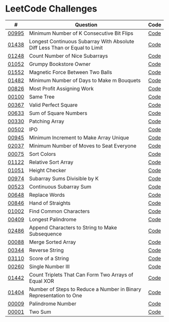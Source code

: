 # LeetCode Challenges

| #                                                                                                                 | Question                                                                   | Code                                                                                   |
|-------------------------------------------------------------------------------------------------------------------|----------------------------------------------------------------------------|----------------------------------------------------------------------------------------|
| [00995](https://leetcode.com/problems/minimum-number-of-k-consecutive-bit-flips)                                  | Minimum Number of K Consecutive Bit Flips                                  | [Code](src%2F00995-MinimumNumberOfKConsecutiveBitFlips.kt)                             | 
| [01438](https://leetcode.com/problems/longest-continuous-subarray-with-absolute-diff-less-than-or-equal-to-limit) | Longest Continuous Subarray With Absolute Diff Less Than or Equal to Limit | [Code](src%2F01438-LongestContinuousSubarrayWithAbsoluteDiffLessThanOrEqualToLimit.kt) | 
| [01248](https://leetcode.com/problems/count-number-of-nice-subarrays)                                             | Count Number of Nice Subarrays                                             | [Code](src%2F01248-CountNumberOfNiceSubarrays.kt)                                      | 
| [01052](https://leetcode.com/problems/grumpy-bookstore-owner)                                                     | Grumpy Bookstore Owner                                                     | [Code](src%2F1052-GrumpyBookstoreOwner.kt)                                             | 
| [01552](https://leetcode.com/problems/magnetic-force-between-two-balls)                                           | Magnetic Force Between Two Balls                                           | [Code](src%2F01552-MagneticForceBetweenTwoBalls.kt)                                    | 
| [01482](https://leetcode.com/problems/minimum-number-of-days-to-make-m-bouquets)                                  | Minimum Number of Days to Make m Bouquets                                  | [Code](src%2F01482-MinimumNumberOfDaysToMakeMBouquets.kt)                              | 
| [00826](https://leetcode.com/problems/most-profit-assigning-work)                                                 | Most Profit Assigning Work                                                 | [Code](src%2F00826-MostProfitAssigningWork.kt)                                         | 
| [00100](https://leetcode.com/problems/same-tree)                                                                  | Same Tree                                                                  | [Code](src%2F00100-SameTree%20.kt)                                                     | 
| [00367](https://leetcode.com/problems/valid-perfect-square)                                                       | Valid Perfect Square                                                       | [Code](src%2F00367-ValidPerfectSquare.kt)                                              | 
| [00633](https://leetcode.com/problems/sum-of-square-numbers)                                                      | Sum of Square Numbers                                                      | [Code](src%2F00633-SumOfSquareNumbers.kt)                                              | 
| [00330](https://leetcode.com/problems/patching-array)                                                             | Patching Array                                                             | [Code](src%2F00330-PatchingArray.kt)                                                   | 
| [00502](https://leetcode.com/problems/ipo)                                                                        | IPO                                                                        | [Code](src%2F00502-IPO.kt)                                                             | 
| [00945](https://leetcode.com/problems/minimum-increment-to-make-array-unique)                                     | Minimum Increment to Make Array Unique                                     | [Code](src%2F00945-MinimumIncrementToMakeArrayUnique.kt)                               | 
| [02037](https://leetcode.com/problems/minimum-number-of-moves-to-seat-everyone)                                   | Minimum Number of Moves to Seat Everyone                                   | [Code](src%2F02037-MinimumNumberOfMovesToSeatEveryone.kt)                              | 
| [00075](https://leetcode.com/problems/sort-colors)                                                                | Sort Colors                                                                | [Code](src%2F00075-SortColors.kt)                                                      | 
| [01122](https://leetcode.com/problems/relative-sort-array)                                                        | Relative Sort Array                                                        | [Code](src%2F01122-RelativeSortArray.kt)                                               | 
| [01051](https://leetcode.com/problems/height-checker)                                                             | Height Checker                                                             | [Code](src%2F01051-HeightChecker.kt)                                                   | 
| [00974](https://leetcode.com/problems/subarray-sums-divisible-by-k)                                               | Subarray Sums Divisible by K                                               | [Code](src%2F00974-SubarraySumsDivisibleByK.kt)                                        | 
| [00523](https://leetcode.com/problems/continuous-subarray-sum)                                                    | Continuous Subarray Sum                                                    | [Code](src%2F00523-ContinuousSubarraySum.kt)                                           | 
| [00648](https://leetcode.com/problems/replace-words)                                                              | Replace Words                                                              | [Code](src%2F00648-ReplaceWords.kt)                                                    | 
| [00846](https://leetcode.com/problems/hand-of-straights)                                                          | Hand of Straights                                                          | [Code](src%2F00846-HandOfStraights.kt)                                                 | 
| [01002](https://leetcode.com/problems/find-common-characters)                                                     | Find Common Characters                                                     | [Code](src%2F01002-FindCommonCharacters.kt)                                            | 
| [00409](https://leetcode.com/problems/longest-palindrome)                                                         | Longest Palindrome                                                         | [Code](src%2F00409-LongestPalindrome.kt)                                               | 
| [02486](https://leetcode.com/problems/append-characters-to-string-to-make-subsequence)                            | Append Characters to String to Make Subsequence                            | [Code](src%2F02486-AppendCharactersToStringToMakeSubsequence.kt)                       | 
| [00088](https://leetcode.com/problems/merge-sorted-array)                                                         | Merge Sorted Array                                                         | [Code](src%2F00088-MergeSortedArray.kt)                                                | 
| [00344](https://leetcode.com/problems/reverse-string)                                                             | Reverse String                                                             | [Code](src%2F00344-ReverseString.kt)                                                   | 
| [03110](https://leetcode.com/problems/score-of-a-string)                                                          | Score of a String                                                          | [Code](src%2F03110-ScoreOfAString.kt)                                                  | 
| [00260](https://leetcode.com/problems/single-number-iii)                                                          | Single Number III                                                          | [Code](src%2F00260-SingleNumberIII.kt)                                                 | 
| [01442](https://leetcode.com/problems/count-triplets-that-can-form-two-arrays-of-equal-xor/)                      | Count Triplets That Can Form Two Arrays of Equal XOR                       | [Code](src%2F01442-CountTripletsThatCanFormTwoArraysOfEqualXOR.kt)                     | 
| [01404](https://leetcode.com/problems/number-of-steps-to-reduce-a-number-in-binary-representation-to-one/)        | Number of Steps to Reduce a Number in Binary Representation to One         | [Code](src%2F01401-NumberOfStepsToReduceANumberInBinaryRepresentationToOne.kt)         | 
| [00009](https://leetcode.com/problems/palindrome-number)                                                          | Palindrome Number                                                          | [Code](src%2F00009-PalindromeNumber.kt)                                                | 
| [00001](https://leetcode.com/problems/two-sum/description/)                                                       | Two Sum                                                                    | [Code](src%2F001-TwoSum.kt)                                                            | 
